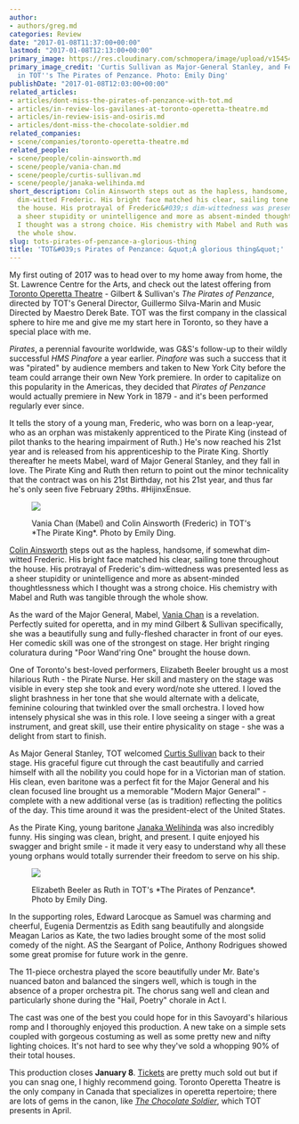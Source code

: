```yaml
---
author:
- authors/greg.md
categories: Review
date: "2017-01-08T11:37:00+00:00"
lastmod: "2017-01-08T12:13:00+00:00"
primary_image: https://res.cloudinary.com/schmopera/image/upload/v1545409169/media/webhook-uploads/1483875485052/2017-01-08---Pirates-Square.jpg.jpg
primary_image_credit: 'Curtis Sullivan as Major-General Stanley, and Female Chorus
  in TOT''s The Pirates of Penzance. Photo: Emily Ding'
publishDate: "2017-01-08T12:03:00+00:00"
related_articles:
- articles/dont-miss-the-pirates-of-penzance-with-tot.md
- articles/in-review-los-gavilanes-at-toronto-operetta-theatre.md
- articles/in-review-isis-and-osiris.md
- articles/dont-miss-the-chocolate-soldier.md
related_companies:
- scene/companies/toronto-operetta-theatre.md
related_people:
- scene/people/colin-ainsworth.md
- scene/people/vania-chan.md
- scene/people/curtis-sullivan.md
- scene/people/janaka-welihinda.md
short_description: Colin Ainsworth steps out as the hapless, handsome, if somewhat
  dim-witted Frederic. His bright face matched his clear, sailing tone throughout
  the house. His protrayal of Frederic&#039;s dim-wittedness was presented less as
  a sheer stupidity or unintelligence and more as absent-minded thoughtlessness which
  I thought was a strong choice. His chemistry with Mabel and Ruth was tangible through
  the whole show.
slug: tots-pirates-of-penzance-a-glorious-thing
title: 'TOT&#039;s Pirates of Penzance: &quot;A glorious thing&quot;'
---
```


My first outing of 2017 was to head over to my home away from home, the St. Lawrence Centre for the Arts, and check out the latest offering from [Toronto Operetta Theatre](/scene/people/toronto-operetta-theatre/) - Gilbert & Sullivan's *The Pirates of Penzance*, directed by TOT's General Director, Guillermo Silva-Marin and Music Directed by Maestro Derek Bate. TOT was the first company in the classical sphere to hire me and give me my start here in Toronto, so they have a special place with me. 

*Pirates*, a perennial favourite worldwide, was G&S's follow-up to their wildly successful *HMS Pinafore* a year earlier. *Pinafore* was such a success that it was "pirated" by audience members and taken to New York City before the team could arrange their own New York premiere. In order to capitalize on this popularity in the Americas, they decided that *Pirates of Penzance* would actually premiere in New York in 1879 - and it's been performed regularly ever since. 

It tells the story of a young man, Frederic, who was born on a leap-year, who as an orphan was mistakenly apprenticed to the Pirate King (instead of pilot thanks to the hearing impairment of Ruth.) He's now reached his 21st year and is released from his apprenticeship to the Pirate King. Shortly thereafter he meets Mabel, ward of Major General Stanley, and they fall in love. The Pirate King and Ruth then return to point out the minor technicality that the contract was on his 21st Birthday, not his 21st year, and thus far he's only seen five February 29ths. #HijinxEnsue.

<figure data-type="image">

![](https://res.cloudinary.com/schmopera/image/upload/v1545409169/media/webhook-uploads/1483876673218/2017-01-08---Pirates---Dec-2016-5649.jpg.jpg)
<figcaption>Vania Chan (Mabel) and Colin Ainsworth (Frederic) in TOT's *The Pirate King*. Photo by Emily Ding.</figcaption>
</figure>

[Colin Ainsworth](/scene/people/colin-ainsworth/) steps out as the hapless, handsome, if somewhat dim-witted Frederic. His bright face matched his clear, sailing tone throughout the house. His protrayal of Frederic's dim-wittedness was presented less as a sheer stupidity or unintelligence and more as absent-minded thoughtlessness which I thought was a strong choice. His chemistry with Mabel and Ruth was tangible through the whole show. 

As the ward of the Major General, Mabel, [Vania Chan](/scene/people/vania-chan/) is a revelation. Perfectly suited for operetta, and in my mind Gilbert & Sullivan specifically, she was a beautifully sung and fully-fleshed character in front of our eyes. Her comedic skill was one of the strongest on stage. Her bright ringing coluratura during "Poor Wand'ring One" brought the house down.

One of Toronto's best-loved performers, Elizabeth Beeler brought us a most hilarious Ruth - the Pirate Nurse. Her skill and mastery on the stage was visible in every step she took and every word/note she uttered. I loved the slight brashness in her tone that she would alternate with a delicate, feminine colouring that twinkled over the small orchestra. I loved how intensely physical she was in this role. I love seeing a singer with a great instrument, and great skill, use their entire physicality on stage - she was a delight from start to finish. 

As Major General Stanley, TOT welcomed [Curtis Sullivan](/scene/people/curtis-sullivan/) back to their stage. His graceful figure cut through the cast beautifully and carried himself with all the nobility you could hope for in a Victorian man of station. His clean, even baritone was a perfect fit for the Major General and his clean focused line brought us a memorable "Modern Major General" - complete with a new additional verse (as is tradition) reflecting the politics of the day. This time around it was the president-elect of the United States. 

As the Pirate King, young baritone [Janaka Welihinda](/scene/people/janaka-welihinda/) was also incredibly funny. His singing was clean, bright, and present. I quite enjoyed his swagger and bright smile - it made it very easy to understand why all these young orphans would totally surrender their freedom to serve on his ship. 

<figure data-type="image">

![](https://res.cloudinary.com/schmopera/image/upload/v1545409169/media/webhook-uploads/1483876614825/201-7-01-08---Pirates---Dec-2016-5811.jpg.jpg)
<figcaption>Elizabeth Beeler as Ruth in TOT's *The Pirates of Penzance*. Photo by Emily Ding.</figcaption>
</figure>

In the supporting roles, Edward Larocque as Samuel was charming and cheerful, Eugenia Dermentzis as Edith sang beautifully and alongside Meagan Larios as Kate, the two ladies brought some of the most solid comedy of the night. AS the Seargant of Police, Anthony Rodrigues showed some great promise for future work in the genre. 

The 11-piece orchestra played the score beautifully under Mr. Bate's nuanced baton and balanced the singers well, which is tough in the absence of a proper orchestra pit. The chorus sang well and clean and particularly shone during the "Hail, Poetry" chorale in Act I. 

The cast was one of the best you could hope for in this Savoyard's hilarious romp and I thoroughly enjoyed this production. A new take on a simple sets coupled with gorgeous costuming as well as some pretty new and nifty lighting choices. It's not hard to see why they've sold a whopping 90% of their total houses.

This production closes **January 8**. [Tickets](http://www.torontooperetta.com/shows.html) are pretty much sold out but if you can snag one, I highly recommend going. Toronto Operetta Theatre is the only company in Canada that specializes in operetta repertoire; there are lots of gems in the canon, like [*The Chocolate Soldier*](http://www.torontooperetta.com/shows.html), which TOT presents in April. 
